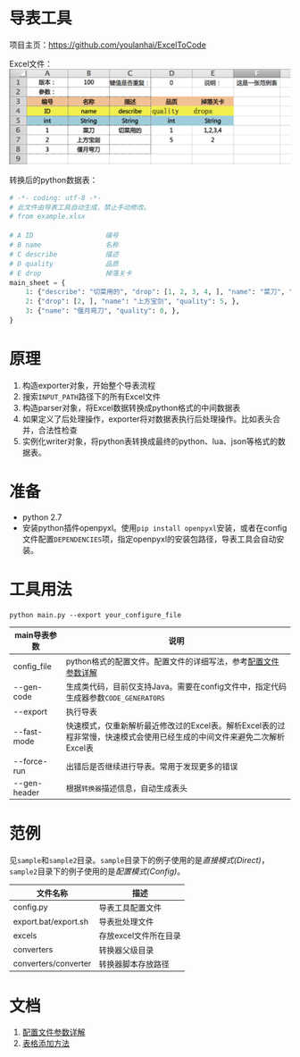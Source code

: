 导表工具
======================

项目主页：https://github.com/youlanhai/ExcelToCode

Excel文件：
![](doc/images/direct-header@2x.png)

转换后的python数据表：
```python
# -*- coding: utf-8 -*-
# 此文件由导表工具自动生成，禁止手动修改。
# from example.xlsx

# A ID                  编号
# B name                名称
# C describe            描述
# D quality             品质
# E drop                掉落关卡
main_sheet = {
    1: {"describe": "切菜用的", "drop": [1, 2, 3, 4, ], "name": "菜刀", "quality": 1, },
    2: {"drop": [2, ], "name": "上方宝剑", "quality": 5, },
    3: {"name": "偃月弯刀", "quality": 0, },
}
```

# 原理
1. 构造exporter对象，开始整个导表流程
2. 搜索`INPUT_PATH`路径下的所有Excel文件
3. 构造parser对象，将Excel数据转换成python格式的中间数据表
4. 如果定义了后处理操作，exporter将对数据表执行后处理操作。比如表头合并，合法性检查
5. 实例化writer对象，将python表转换成最终的python、lua、json等格式的数据表。

# 准备
+ python 2.7
+ 安装python插件openpyxl。使用`pip install openpyxl`安装，或者在config文件配置`DEPENDENCIES`项，指定openpyxl的安装包路径，导表工具会自动安装。

# 工具用法

```shell
python main.py --export your_configure_file
```

main导表参数 | 说明
------------|--------
config_file | python格式的配置文件。配置文件的详细写法，参考[配置文件参数详解](doc/how-to-config.md)
--gen-code  | 生成类代码，目前仅支持Java。需要在config文件中，指定代码生成器参数`CODE_GENERATORS`
--export    | 执行导表
--fast-mode | 快速模式，仅重新解析最近修改过的Excel表。解析Excel表的过程非常慢，快速模式会使用已经生成的中间文件来避免二次解析Excel表
--force-run | 出错后是否继续进行导表。常用于发现更多的错误
--gen-header| 根据`转换器`描述信息，自动生成表头

# 范例
见`sample`和`sample2`目录。`sample`目录下的例子使用的是*直接模式(Direct)*，`sample2`目录下的例子使用的是*配置模式(Config)*。

文件名称 | 描述
--------|---------
config.py | 导表工具配置文件
export.bat/export.sh | 导表批处理文件
excels | 存放excel文件所在目录
converters | 转换器父级目录
converters/converter | 转换器脚本存放路径

# 文档
1. [配置文件参数详解](doc/how-to-config.md)
2. [表格添加方法](doc/how-to-create-excel.md)

